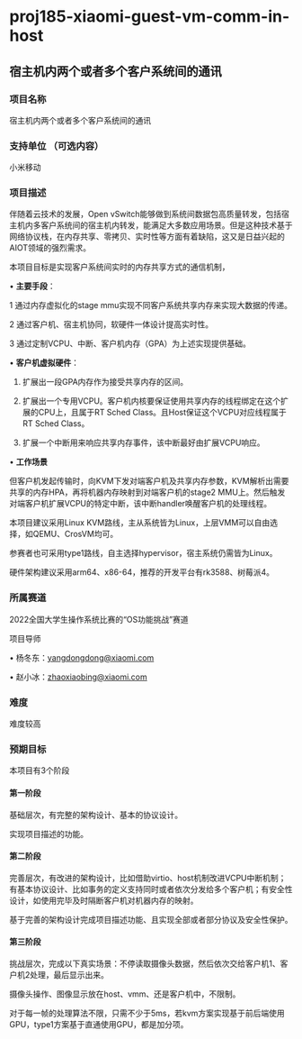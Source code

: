 # proj185-xiaomi-guest-vm-comm-in-host

## 宿主机内两个或者多个客户系统间的通讯

### 项目名称

宿主机内两个或者多个客户系统间的通讯

### 支持单位 （可选内容）

小米移动

### 项目描述

伴随着云技术的发展，Open vSwitch能够做到系统间数据包高质量转发，包括宿主机内多客户系统间的宿主机内转发，能满足大多数应用场景。但是这种技术基于网络协议栈，在内存共享、零拷贝、实时性等方面有着缺陷，这又是日益兴起的AIOT领域的强烈需求。

本项目目标是实现客户系统间实时的内存共享方式的通信机制，

• **主要手段**：

1 通过内存虚拟化的stage mmu实现不同客户系统共享内存来实现大数据的传递。

2 通过客户机、宿主机协同，软硬件一体设计提高实时性。

3 通过定制VCPU、中断、客户机内存（GPA）为上述实现提供基础。

• **客户机虚拟硬件**：

1. 扩展出一段GPA内存作为接受共享内存的区间。

2. 扩展出一个专用VCPU。客户机内核要保证使用共享内存的线程绑定在这个扩展的CPU上，且属于RT Sched Class。且Host保证这个VCPU对应线程属于RT Sched Class。

3. 扩展一个中断用来响应共享内存事件，该中断最好由扩展VCPU响应。

• **工作场景**

但客户机发起传输时，向KVM下发对端客户机及共享内存参数，KVM解析出需要共享的内存HPA，再将机器内存映射到对端客户机的stage2 MMU上。然后触发对端客户机扩展VCPU的特定中断，该中断handler唤醒客户机的处理线程。

本项目建议采用Linux KVM路线，主从系统皆为Linux，上层VMM可以自由选择，如QEMU、CrosVM均可。

参赛者也可采用type1路线，自主选择hypervisor，宿主系统仍需皆为Linux。

硬件架构建议采用arm64、x86-64，推荐的开发平台有rk3588、树莓派4。

### 所属赛道

2022全国大学生操作系统比赛的“OS功能挑战”赛道

项目导师

• 杨冬东：yangdongdong@xiaomi.com

• 赵小冰：zhaoxiaobing@xiaomi.com

### 难度

难度较高

### 预期目标

本项目有3个阶段

#### 第一阶段

基础层次，有完整的架构设计、基本的协议设计。

实现项目描述的功能。

#### 第二阶段

完善层次，有改进的架构设计，比如借助virtio、host机制改进VCPU中断机制；有基本协议设计、比如事务的定义支持同时或者依次分发给多个客户机；有安全性设计，如使用完毕及时隔断客户机对机器内存的映射。

基于完善的架构设计完成项目描述功能、且实现全部或者部分协议及安全性保护。

#### 第三阶段

挑战层次，完成以下真实场景：不停读取摄像头数据，然后依次交给客户机1、客户机2处理，最后显示出来。

摄像头操作、图像显示放在host、vmm、还是客户机中，不限制。

对于每一帧的处理算法不限，只需不少于5ms，若kvm方案实现基于前后端使用GPU，type1方案基于直通使用GPU，都是加分项。
